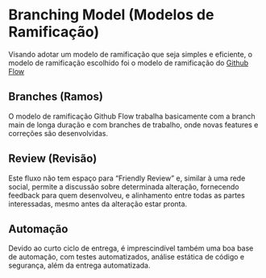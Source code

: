 # Branching Model (Modelos de Ramificação)
Visando adotar um modelo de ramificação que seja simples e eficiente, o modelo de ramificação escolhido foi o modelo de ramificação do [Github Flow](https://docs.github.com/pt/get-started/quickstart/github-flow)

## Branches (Ramos)

O modelo de ramificação Github Flow trabalha basicamente com a branch main de longa duração e com branches de trabalho, onde novas features e correções são desenvolvidas.

## Review (Revisão)

Este fluxo não tem espaço para “Friendly Review” e, similar à uma rede social, permite a discussão sobre determinada alteração, fornecendo feedback para quem desenvolveu, e alinhamento entre todas as partes interessadas, mesmo antes da alteração estar pronta.

## Automação

Devido ao curto ciclo de entrega, é imprescindível também uma boa base de automação, com testes automatizados, análise estática de código e segurança, além da entrega automatizada.